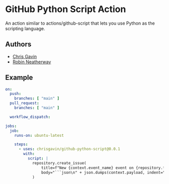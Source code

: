 # GitHub Python Script Action
An action similar to actions/github-script that lets you use Python as the scripting language.

## Authors

* [Chris Gavin](https://github.com/chrisgavin)
* [Robin Neatherway](https://github.com/rneatherway)

## Example

```yaml
on:
  push:
    branches: [ "main" ]
  pull_request:
    branches: [ "main" ]

  workflow_dispatch:

jobs:
  job:
    runs-on: ubuntu-latest

    steps:
      - uses: chrisgavin/github-python-script@0.0.1
        with:
          script: |
            repository.create_issue(
                title=f"New {context.event_name} event on {repository.full_name}.",
                body="```json\n" + json.dumps(context.payload, indent="\t") + "\n```",
            )
```
